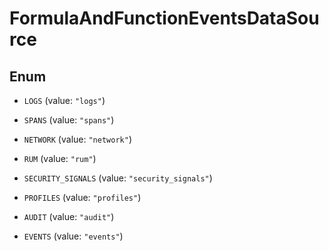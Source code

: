 # FormulaAndFunctionEventsDataSource

## Enum

- `LOGS` (value: `"logs"`)

- `SPANS` (value: `"spans"`)

- `NETWORK` (value: `"network"`)

- `RUM` (value: `"rum"`)

- `SECURITY_SIGNALS` (value: `"security_signals"`)

- `PROFILES` (value: `"profiles"`)

- `AUDIT` (value: `"audit"`)

- `EVENTS` (value: `"events"`)
